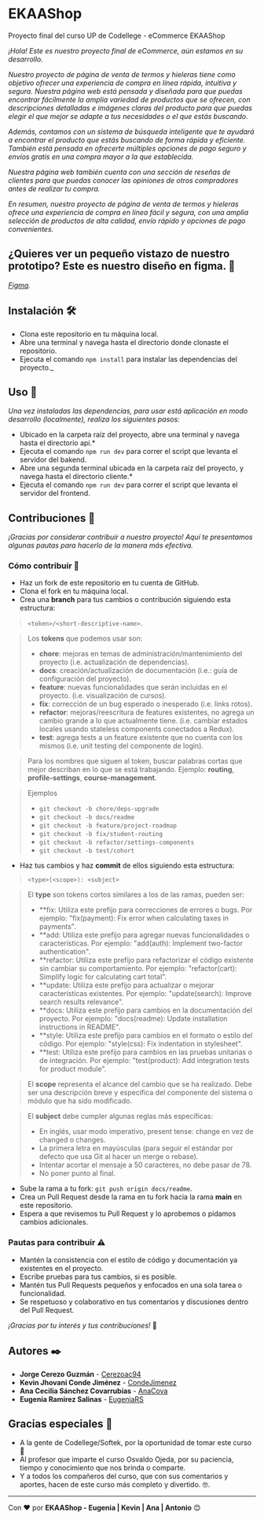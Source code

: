 # EKAAShop
Proyecto final del curso UP de Codellege - eCommerce EKAAShop

_¡Hola! Este es nuestro proyecto final de eCommerce, aún estamos en su desarrollo._

_Nuestro proyecto de página de venta de termos y hieleras tiene como objetivo ofrecer una experiencia de compra en línea rápida, intuitiva y segura. Nuestra página web está pensada y diseñada para que puedas encontrar fácilmente la amplia variedad de productos que se ofrecen, con descripciones detalladas e imágenes claras del producto para que puedas elegir el que mejor se adapte a tus necesidades o el que estás buscando._

_Además, contamos con un sistema de búsqueda inteligente que te ayudará a encontrar el producto que estás buscando de forma rápida y eficiente. También está pensada en ofrecerte múltiples opciones de pago seguro y envíos gratis en una compra mayor a la que establecida._

_Nuestra página web también cuenta con una sección de reseñas de clientes para que puedas conocer las opiniones de otros compradores antes de realizar tu compra._

_En resumen, nuestro proyecto de página de venta de termos y hieleras ofrece una experiencia de compra en línea fácil y segura, con una amplia selección de productos de alta calidad, envío rápido y opciones de pago convenientes._


## ¿Quieres ver un pequeño vistazo de nuestro prototipo? Este es nuestro diseño en figma. 💅

_[Figma](https://www.figma.com/file/4sW45WZvAFAxyRAEuzMOd0/Proyecto-eccomerce?node-id=0%3A1&t=SWh4wS4VE1ig7v8V-0)._


## Instalación 🛠

* Clona este repositorio en tu máquina local.
* Abre una terminal y navega hasta el directorio donde clonaste el repositorio.
* Ejecuta el comando `npm install` para instalar las dependencias del proyecto._


## Uso 📲

_Una vez instaladas las dependencias, para usar está aplicación en modo desarrollo (localmente), realiza los siguientes pasos:_
* Ubicado en la carpeta raíz del proyecto, abre una terminal y navega hasta el directorio api.*
* Ejecuta el comando `npm run dev` para correr el script que levanta el servidor del bakend.
* Abre una segunda terminal ubicada en la carpeta raíz del proyecto, y navega hasta el directorio cliente.*
* Ejecuta el comando `npm run dev` para correr el script que levanta el servidor del frontend.


## Contribuciones 🧬

_¡Gracias por considerar contribuir a nuestro proyecto! Aquí te presentamos algunas pautas para hacerlo de la manera más efectiva._

### Cómo contribuir 🤔

* Haz un fork de este repositorio en tu cuenta de GitHub.
* Clona el fork en tu máquina local.
* Crea una **branch** para tus cambios o contribución siguiendo esta estructura:
> `<token>/<short-descriptive-name>`.

> Los **tokens** que podemos usar son:
> * **chore**: mejoras en temas de administración/mantenimiento del proyecto (i.e. actualización de dependencias).
> * **docs**: creación/actualización de documentación (i.e.: guía de configuración del proyecto).
> * **feature**: nuevas funcionalidades que serán incluidas en el proyecto. (i.e. visualización de cursos).
> * **fix**: corrección de un bug esperado o inesperado (i.e. links rotos).
> * **refactor**: mejoras/reescritura de features existentes, no agrega un cambio grande a lo que actualmente tiene. (i.e. cambiar estados locales usando stateless components conectados a Redux).
> * **test**: agrega tests a un feature existente que no cuenta con los mismos (i.e. unit testing del componente de login).

> Para los nombres que siguen al token, buscar palabras cortas que mejor describan en lo que se está trabajando. Ejemplo: **routing**, **profile-settings**, **course-management**.

> Ejemplos
> * `git checkout -b chore/deps-upgrade`
> * `git checkout -b docs/readme`
> * `git checkout -b feature/project-roadmap`
> * `git checkout -b fix/student-routing`
> * `git checkout -b refactor/settings-components`
> * `git checkout -b test/cohort`
* Haz tus cambios y haz **commit** de ellos siguiendo esta estructura: 
> `<type>(<scope>): <subject>`

> El **type** son tokens cortos similares a los de las ramas, pueden ser:
> * **fix: Utiliza este prefijo para correcciones de errores o bugs. Por ejemplo: "fix(payment): Fix error when calculating taxes in payments".
> * **add: Utiliza este prefijo para agregar nuevas funcionalidades o características. Por ejemplo: "add(auth): Implement two-factor authentication".
> * **refactor: Utiliza este prefijo para refactorizar el código existente sin cambiar su comportamiento. Por ejemplo: "refactor(cart): Simplify logic for calculating cart total".
> * **update: Utiliza este prefijo para actualizar o mejorar características existentes. Por ejemplo: "update(search): Improve search results relevance".
> * **docs: Utiliza este prefijo para cambios en la documentación del proyecto. Por ejemplo: "docs(readme): Update installation instructions in README".
> * **style: Utiliza este prefijo para cambios en el formato o estilo del código. Por ejemplo: "style(css): Fix indentation in stylesheet".
> * **test: Utiliza este prefijo para cambios en las pruebas unitarias o de integración. Por ejemplo: "test(product): Add integration tests for product module".

> El **scope** representa el alcance del cambio que se ha realizado. Debe ser una descripción breve y específica del componente del sistema o módulo que ha sido modificado.

> El **subject** debe cumpler algunas reglas más específicas:
> * En inglés, usar modo imperativo, present tense: change en vez de changed o changes.
> * La primera letra en mayúsculas (para seguir el estándar por defecto que usa Git al hacer un merge o rebase).
> * Intentar acortar el mensaje a 50 caracteres, no debe pasar de 78.
> * No poner punto al final.
* Sube la rama a tu fork: `git push origin docs/readme`.
* Crea un Pull Request desde la rama en tu fork hacia la rama **main** en este repositorio.
* Espera a que revisemos tu Pull Request y lo aprobemos o pidamos cambios adicionales.


### Pautas para contribuir ⚠

* Mantén la consistencia con el estilo de código y documentación ya existentes en el proyecto.
* Escribe pruebas para tus cambios, si es posible.
* Mantén tus Pull Requests pequeños y enfocados en una sola tarea o funcionalidad.
* Se respetuoso y colaborativo en tus comentarios y discusiones dentro del Pull Request.

_¡Gracias por tu interés y tus contribuciones!_ 🤝


## Autores ✒️

* **Jorge Cerezo Guzmán** - [Cerezoac94](https://github.com/Cerezoac94)
* **Kevin Jhovani Conde Jiménez** - [CondeJimenez](https://github.com/CondeJimenez)
* **Ana Cecilia Sánchez Covarrubias** - [AnaCova](https://github.com/AnaCova)
* **Eugenia Ramirez Salinas** - [ EugeniaRS ](https://github.com/EugeniaRS)


## Gracias especiales 🎁

* A la gente de Codellege/Softek, por la oportunidad de tomar este curso 📢
* Al profesor que imparte el curso Osvaldo Ojeda, por su paciencia, tiempo y conocimiento que nos brinda o comparte. 
* Y a todos los compañeros del curso, que con sus comentarios y aportes, hacen de este curso más completo y divertido. 🤓.


---
 Con ❤️ por **EKAAShop - Eugenia | Kevin | Ana | Antonio** 😊
